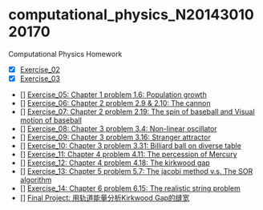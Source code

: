 # computational_physics_N2014301020170
Computational Physics Homework
- [x] [Exercise_02](https://github.com/Youngjg/computational_physics_N2014301020170/blob/master/Exercise%202.md)
- [x] [Exercise_03](https://github.com/Youngjg/computational_physics_N2014301020170/blob/master/Exercise%203.md)
- [] [Exercise_05: Chapter 1 problem 1.6: Population growth](https://github.com/Youngjg/computational_physics_N2014301020170)
- [] [Exercise_06: Chapter 2 problem 2.9 & 2.10: The cannon](https://github.com/Youngjg/computational_physics_N2014301020170)
- [] [Exercise_07: Chapter 2 problem 2.19: The spin of baseball and Visual motion of baseball](https://github.com/Youngjg/computational_physics_N2014301020170)
- [] [Exercise_08: Chapter 3 problem 3.4: Non-linear oscillator](https://github.com/Youngjg/computational_physics_N201430170)
- [] [Exercise_09: Chapter 3 problem 3.16: Stranger attractor](https://github.com/Youngjg/computational_physics_N2014301020170)
- [] [Exercise_10: Chapter 3 problem 3.31: Billiard ball on diverse table](https://github.com/Youngjg/computational_physics_N2014301020170)
- [] [Exercise_11: Chapter 4 problem 4.11: The percession of Mercury](https://github.com/Youngjg/computational_physics_N2014301020170)
- [] [Exercise_12: Chapter 4 problem 4.18: The kirkwood gap](https://github.com/Youngjg/computational_physics_N2014301020170)
- [] [Exercise_13: Chapter 5 problem 5.7: The jacobi method v.s. The SOR algorithm](https://github.com/Youngjg/computational_physics_N2014301020170)
- [] [Exercise_14: Chapter 6 problem 6.15: The realistic string problem](https://github.com/Youngjg/computational_physics_N2014301020170)
- [] [Final Project: 用轨道能量分析Kirkwood Gap的缝宽](https://github.com/Youngjg/computational_physics_N2014301020170)
